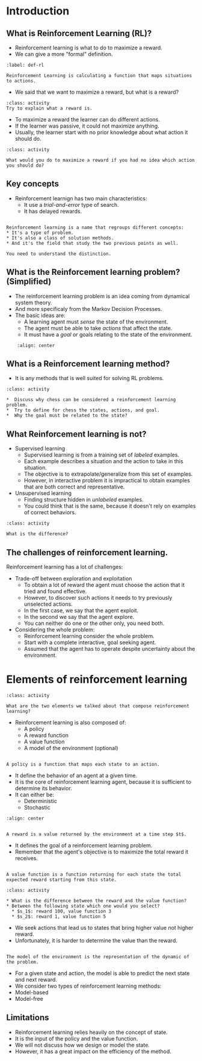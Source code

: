 # Introduction


## What is Reinforcement Learning (RL)?

* Reinforcement learning is what to do to maximize a reward.
* We can give a more "formal" definition.

````{prf:definition}
:label: def-rl

Reinforcement Learning is calculating a function that maps situations to actions.
````

*  We said that we want to maximize a reward, but what is a reward?

```{admonition} Activity
:class: activity
Try to explain what a reward is.
```

*  To maximize a reward the learner can do different actions.
*  If the learner was passive, it could not maximize anything.
*  Usually, the learner start with no prior knowledge about what action it should do.

```{admonition} Activity
:class: activity

What would you do to maximize a reward if you had no idea which action you should do?
```

Key concepts
------------

* Reinforcement learnign has two main characteristics:
  * It use a *trial-and-error* type of search.
  * It has delayed rewards.

```{warning}

Reinforcement learning is a name that regroups different concepts:
* It's a type of problem.
* It's also a class of solution methods.
* And it's the field that study the two previous points as well.

You need to understand the distinction.
```

## What is the Reinforcement learning problem? (Simplified)

* The reinforcement learning problem is an idea coming from dynamical system theory.
* And more specificaly from the Markov Decision Processes.
* The basic ideas are:
  * A learning agent must *sense* the state of the environment.
  * The agent must be able to take *actions* that affect the state.
  * It must have a *goal* or goals relating to the state of the environment.

```{image} ./img/rl.drawio.png
    :align: center
```

## What is a Reinforcement learning method?


*  It is any methods that is well suited for solving RL problems.

```{admonition} Activity
:class: activity

*  Discuss why chess can be considered a reinforcement learning problem.
*  Try to define for chess the states, actions, and goal.
*  Why the goal must be related to the state?
```

## What Reinforcement learning is not?

* Supervised learning
  * Supervised learning is from a training set of *labeled* examples.
  * Each example describes a situation and the action to take in this situation.
  * The objective is to extrapolate/generalize from this set of examples.
  * However, in interactive problem it is impractical to obtain examples that are both correct and representative.
* Unsupervised learning
  * Finding structure hidden in *unlabeled* examples.
  * You could think that is the same, because it doesn't rely on examples of correct behaviors.

```{admonition} Activity
:class: activity

What is the difference?
```

## The challenges of reinforcement learning.

Reinforcement learning has a lot of challenges:

* Trade-off between exploration and exploitation
  * To obtain a lot of reward the agent must choose the action that it tried and found effective.
  * However, to discover such actions it needs to try previously unselected actions.
  * In the first case, we say that the agent exploit.
  * In the second we say that the agent explore.
  * You can neither do one or the other only, you need both.
* Considering the whole problem:
  * Reinforcement learning consider the whole problem.
  * Start with a complete interactive, goal seeking agent.
  * Assumed that the agent has to operate despite uncertainty about the environment.

# Elements of reinforcement learning

```{admonition} Activity
:class: activity

What are the two elements we talked about that compose reinforcement learning?
```

* Reinforcement learning is also composed of:
  * A policy
  * A reward function
  * A value function
  * A model of the environment (optional)

````{prf:definition}

A policy is a function that maps each state to an action.
````

* It define the behavior of an agent at a given time.
* It is the core of reinforcement learning agent, because it is sufficient to determine its behavior.
* It can either be:
  * Deterministic
  * Stochastic

```{image} ./img/policy.drawio.png
:align: center
```

````{prf:definition}

A reward is a value returned by the environment at a time step $t$.
````

*  It defines the goal of a reinforcement learning problem.
*  Remember that the agent's objective is to maximize the total reward it receives.

````{prf:definition}

A value function is a function returning for each state the total expected reward starting from this state.
````

```{admonition} Activity
:class: activity

* What is the difference between the reward and the value function?
* Between the following state which one would you select?
  * $s_1$: reward 100, value function 3
  * $s_2$: reward 1, value function 5

```

* We seek actions that lead us to states that bring higher value not higher reward.
* Unfortunately, it is harder to determine the value than the reward.

````{prf:definition}

The model of the environment is the representation of the dynamic of the problem.
````

*  For a given state and action, the model is able to predict the next state and next reward.
*  We consider two types of reinforcement learning methods:
  *  Model-based
  *  Model-free

## Limitations


*  Reinforcement learning relies heavily on the concept of state.
*  It is the input of the policy and the value function.
*  We will not discuss how we design or model the state.
*  However, it has a great impact on the efficiency of the method.
